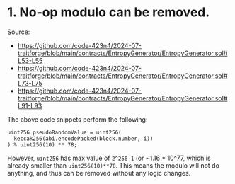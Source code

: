 # 1. No-op modulo can be removed.

Source: 
- https://github.com/code-423n4/2024-07-traitforge/blob/main/contracts/EntropyGenerator/EntropyGenerator.sol#L53-L55
- https://github.com/code-423n4/2024-07-traitforge/blob/main/contracts/EntropyGenerator/EntropyGenerator.sol#L73-L75
- https://github.com/code-423n4/2024-07-traitforge/blob/main/contracts/EntropyGenerator/EntropyGenerator.sol#L91-L93

The above code snippets perform the following:
```solidity
uint256 pseudoRandomValue = uint256(
  keccak256(abi.encodePacked(block.number, i))
) % uint256(10) ** 78;
```
However, `uint256` has max value of `2^256-1` (or ~1.16 * 10^77, which is already smaller than `uint256(10)**78`. This means the modulo will not do anything, and thus can be removed without any logic changes.